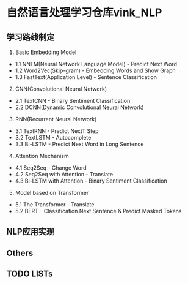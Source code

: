 # 自然语言处理学习仓库vink_NLP

## 学习路线制定
1. Basic Embedding Model
* 1.1 NNLM(Neural Network Language Model) - Predict Next Word
* 1.2 Word2Vec(Skip-gram) - Embedding Words and Show Graph
* 1.3 FastText(Application Level) - Sentence Classification
2. CNN(Convolutional Neural Network)
* 2.1 TextCNN - Binary Sentiment Classification
* 2.2 DCNN(Dynamic Convolutional Neural Network)
3. RNN(Recurrent Neural Network)
* 3.1 TextRNN - Predict NextT Step
* 3.2 TextLSTM - Autocomplete
* 3.3 Bi-LSTM - Predict Next Word in Long Sentence
4. Attention Mechanism
* 4.1 Seq2Seq - Change Word
* 4.2 Seq2Seq with Attention - Translate
* 4.3 Bi-LSTM with Attention - Binary Sentiment Classification
5. Model based on Transformer
* 5.1 The Transformer - Translate
* 5.2 BERT - Classification Next Sentence & Predict Masked Tokens

## NLP应用实现

## Others

## TODO LISTs
